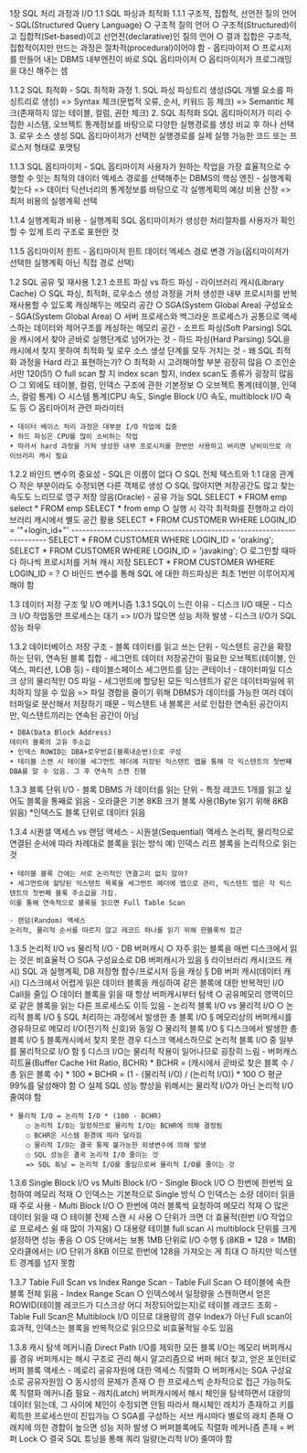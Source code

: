 
1장 SQL 처리 과정과 I/O
1.1 SQL 파싱과 최적화
1.1.1 구조적, 집합적, 선언전 질의 언어
	- SQL(Structured Query Language)
		○ 구조적 질의 언어
		○ 구조적(Structured)이고 집합적(Set-based)이고 선언전(declarative)인 질의 언어
		○ 결과 집합은 구조적, 집합적이지만 만드는 과정은 절차적(procedural)이어야 함
	- 옵티마이저
		○ 프로시저를 만들어 내는 DBMS 내부엔진이 바로 SQL 옵티마이저
		○ 옵티마이저가 프로그래밍을 대신 해주는 셈
		
1.1.2 SQL 최적화
	- SQL 최적화 과정
	1. SQL 파싱
	파싱트리 생성(SQL 개별 요소를 파싱트리로 생성) => 
	Syntax 체크(문법적 오류, 순서, 키워드 등 체크) => 
	Semantic 체크(존재하지 않는 테이블, 컬럼, 권한 체크)
		2. SQL 최적화
	SQL 옵티마이저가 미리 수집한 시스템, 오브젝트 통계정보를 바탕으로 다양한 실행경로를 생성 비교 후 하나 선택
	3. 로우 소스 생성
	SQL 옵티마이저가 선택한 실행경로를 실제 실행 가능한 코드 또는 프로스저 형태로 포맷팅
	
1.1.3 SQL 옵티마이저
	- SQL 옵티마이저
	사용자가 원하는 작업을 가장 효율적으로 수행할 수 잇는 최적의 데이터 엑세스 경로를 선택해주는 DBMS의 핵심 엔진
	- 실행계획 찾는다 => 데이터 딕션너리의 통계정보를 바탕으로 각 실행계획의 예상 비용 산정 => 최저 비용의 실행계획 선택
	
1.1.4 실행계획과 비용
	- 실행계획
	SQL 옵티마이저가 생성한 처리절차를 사용자가 확인할 수 있게 트리 구조로 표현한 것

1.1.5 옵티마이저 힌트
	- 옵티마이저 힌트
	데이터 엑세스 경로 변경 가능(옵티마이저가 선택한 실행계획 아닌 직접 경로 선택)
	
1.2 SQL 공유 및 재사용
1.2.1 소프트 파싱 vs 하드 파싱
	- 라이브러리 캐시(Library Cache)
		○ SQL 파싱, 최적화, 로우소스 생성 과정을 거처 생성한 내부 프로시저를 반복 재사용할 수 있도록 캐싱해두는 메모리 공간
		○ SGA(System Global Area) 구성요소
	- SGA(System Global Area)
		○ 서버 프로세스와 백그라운 프로세스가 공통으로 액세스하는 데이터와 제어구조를 캐싱하는 메모리 공간
	- 소프트 파싱(Soft Parsing)
	SQL을 캐시에서 찾아 곧바로 실행단계로 넘어가는 것
	- 하드 파싱(Hard Parsing)
	SQL을 캐시에서 찾지 못하여 최적화 및 로우 소스 생성 단계를 모두 거치는 것
	- 왜 SQL 최적화 과정을 Hard 라고 표현하는가?
		○ 최적화 시 고려해야할 부분 굉장히 많음
		○ 조인순서만 120(5!)
		○ full scan 할 지 index scan 할지, index scan도 종류가 굉장히 많음
		○ 그 외에도 테이블, 컬럼, 인덱스 구조에 관한 기본정보
		○ 오브젝트 통계(테이블, 인덱스, 컬럼 통계)
		○ 시스템 통계(CPU 속도, Single Block I/O 속도, multiblock I/O 속도 등
		○ 옵티마이저 관련 파라미터

	• 데이터 베이스 처리 과정은 대부분 I/O 작업에 집중
	• 하드 파싱은 CPU를 많이 소비하는 작업
	• 따라서 hard 과정을 거쳐 생성한 내부 프로시저를 한번만 사용하고 버리면 낭비이므로 라이브러리 캐시 필요

1.2.2 바인드 변수의 중요성
	- SQL은 이름이 없다
		○ SQL 전체 텍스트와 1:1 대응 관계
		○ 작은 부분이라도 수정되면 다른 객체로 생성
		○ SQL 많아지면 저장공간도 많고 찾는 속도도 느리므로 영구 저장 않음(Oracle)
	- 공유 가능 SQL
	SELECT * FROM emp
	select * FROM emp
	SELECT * from emp
		○ 실행 시 각각 최적화를 진행하고 라이브러리 캐시에서 별도 공간 활용
	SELECT * FROM CUSTOMER WHERE LOGIN_ID = '"+login_id+"'
	-----------------------------------------------------------------------
	SELECT * FROM CUSTOMER WHERE LOGIN_ID = 'oraking';
	SELECT * FROM CUSTOMER WHERE LOGIN_ID = 'javaking';
		○ 로그인할 때마다 하나씩 프로시저를 거쳐 캐시 저장
	SELECT * FROM CUSTOMER WHERE LOGIN_ID = ?
		○ 바인드 변수를 통해 SQL 에 대한 하드파싱은 최초 1번만 이루어지게 해야 함

1.3 데이터 저장 구조 및 I/O 메커니즘
1.3.1 SQL이 느린 이유
	- 디스크 I/O 때문
	- 디스크 I/O 작업동안 프로세스는 대기 => I/O가 많으면 성능 저하 발생
	- 디스크 I/O가 SQL 성능 좌우

1.3.2 데이터베이스 저장 구조
	- 블록
	데이터를 읽고 쓰는 단위
	- 익스텐트
	공간을 확장하는 단위, 연속된 블록 집합
	- 세그먼트
	데이터 저장공간이 필요한 오브젝트(테이블, 인덱스, 파티션, LOB 등)
	- 테이블스페이스
	세그먼트를 담는 콘테이너
	- 데이터파일
	디스크 상의 물리적인 OS 파일
	- 세그먼트에 할당된 모든 익스텐트가 같은 데이터파일에 위치하지 않을 수 있음
	=> 파일 경합을 줄이기 위해 DBMS가 데이터를 가능한 여러 데이터파일로 분산해서 저장하기 때문
	- 익스텐트 내 블록은 서로 인접한 연속된 공간이지만, 익스텐트끼리는 연속된 공간이 아님
	
	• DBA(Data Block Address)
	데이터 블록의 고유 주소값
	• 인덱스 ROWID는 DBA+로우번호(블록내순번)으로 구성
	• 테이블 스캔 시 테이블 세그먼트 헤더에 저장된 익스텐트 맵을 통해 각 익스텐트의 첫번쨰 DBA를 알 수 있음. 그 후 연속적 스캔 진행

1.3.3 블록 단위 I/O
	- 블록
	DBMS 가 데이터를 읽는 단위
	- 특정 레코드 1개를 읽고 싶어도 블록을 통째로 읽음
	- 오라클은 기본 8KB 크기 블록 사용(1Byte 읽기 위해 8KB 읽음)
	*인덱스도 블록 단위로 데이터 읽음

1.3.4 시퀀셜 액세스 vs 랜덤 액세스
	- 시퀀셜(Sequential) 액세스
	논리적, 물리적으로 연결된 순서에 따라 차례대로 블록을 읽는 방식
	예) 인덱스 리프 블록을 논리적으로 읽는 것
	
	• 테이블 블록 간에는 서로 논리적인 연결고리 없지 않아?
	• 세그먼트에 할당된 익스텐트 목록을 세그먼트 헤더에 맵으로 관리, 익스텐트 맵은 각 익스텐트의 첫번째 블록 주소값을 가짐. 
	이를 통해 연속적으로 블록을 읽으면 Full Table Scan
	
	- 랜덤(Random) 액세스
	논리적, 물리적 순서를 따르지 않고 레코드 하나를 읽기 위해 한블록씩 접근
	
1.3.5 논리적 I/O vs 물리적 I/O
	- DB 버퍼캐시
		○ 자주 읽는 블록을 매번 디스크에서 읽는 것은 비효율적
		○ SGA 구성요소로 DB 버퍼캐시가 있음
			§ 라이브러리 캐시(코드 캐시)
			SQL 과 실행계획, DB 저장형 함수/프로시저 등을 캐싱
			§ DB 버퍼 캐시(데이터 캐시)
			디스크에서 어렵게 읽은 데이터 블록을 캐싱하여 같은 블록에 대한 반복적인 I/O Call을 줄임
		○ 데이터 블록을 읽을 때 항상 버퍼캐시부터 탐색
		○ 공유메모리 영역이므로 같은 블록을 읽는 다른 프로세스도 이득 있음
	- 논리적 블록 I/O vs 물리적 I/O
		○ 논리적 블록 I/O
			§ SQL 처리하는 과정에서 발생한 총 블록 I/O
			§ 메모리상의 버퍼캐시를 경유하므로 메모리 I/O(전기적 신호)와 동일
		○ 물리적 블록 I/O
			§ 디스크에서 발생한 총 블록 I/O
			§ 블록캐시에서 찾지 못한 경우 디스크 액세스하므로 논리적 블록 I/O 중 일부를 물리적으로 I/O 함
			§ 디스크 I/O는 물리적 작용이 일어나므로 굉장히 느림
	- 버퍼캐스 히트율(Buffer Cache Hit Ratio, BCHR)
	* BCHR = (캐시에서 곧바로 찾은 블록 수 / 총 읽은 블록 수) * 100
	* BCHR = (1 - (물리적 I/O) / (논리적 I/O)) * 100
		○ 평균 99%를 달성해야 함
		○ 실제 SQL 성능 향상을 위해서는 물리적 I/O가 아닌 논리적 I/O 줄여야 함
		
	* 물리적 I/O = 논리적 I/O * (100 - BCHR)
		○ 논리적 I/O는 일정하므로 물리적 I/O는 BCHR에 의해 결정됨
		○ BCHR은 시스템 환경에 따라 달라짐
		○ 물리적 I/O는 결국 통제 불가능한 외생변수에 의해 발생
		○ SQL 성능은 결국 논리적 I/O 줄이는 것
		=> SQL 튜닝 = 논리적 I/O를 줄임으로써 물리적 I/O를 줄이는 것
		
1.3.6 Single Block I/O vs Multi Block I/O
	- Single Block I/O
		○ 한번에 한번씩 요청하여 메모리 적재
		○ 인덱스는 기본적으로 Single 방식
		○ 인덱스는 소량 데이터 읽을 때 주로 사용
	- Multi Block I/O
		○ 한번에 여러 블록씩 요청하여 메모리 적재
		○ 많은 데이터 읽을 때
		○ 테이블 전체 스캔 시 사용
		○ 단위가 크면 더 효율적(한번 I/O 작업으로 프로세스 쉴 때 많이 가져옴)
		○ 대용량 테이블 full scan 시 multiblock 단위를 크게 설정하면 성능 좋음
		○ OS 단에서는 보통 1MB 단위로 I/O 수행
			§ (8KB * 128 = 1MB) 오라클에서는 I/O 단위가 8KB 이므로 한번에 128을 가져오는 게 최대
		○ 하지만 익스텐트 경계를 넘지 못함
		
1.3.7 Table Full Scan vs Index Range Scan
	- Table Full Scan
		○ 테이블에 속한 블록 전체 읽음
	- Index Range Scan
		○ 인덱스에서 일정량을 스캔하면서 얻은 ROWID(테이블 레코드가 디스크상 어디 저장되어있는지)로 테이블 레코드 조회
	- Table Full Scan은 Multiblock I/O 이므로 대용량의 경우 Index가 아닌 Full scan이 효과적, 인덱스는 블록을 반복적으로 읽으므로 비효율적일 수도 있음

1.3.8 캐시 탐색 메커니즘
	Direct Path I/O를 제외한 모든 블록 I/O는 메모리 버퍼캐시를 경유
	버퍼캐시는 해시 구조로 관리
	해시 알고리즘으로 버퍼 헤더 찾고, 얻은 포인터로 버퍼 블록 액세스
	- 메로리 공유자원에 대한 액세스 직렬화
		○ 버퍼캐시는 SGA 구성요소로 공유자원임
		○ 동시성의 문제가 존재
		○ 한 프로세스씩 순차적으로 접근 가능하도록 직렬화 메커니즘 필요
	- 래치(Latch)
	버퍼캐시에서 해시 체인을 탐색하면서 대량의 데이터 읽는데, 그 사이에 체인이 수정되면 안됨
	따라서 해시체인 래치가 존재하고 키를 획득한 프로세스만이 진입가능
		○ SGA를 구성하는 서브 캐시마다 별로의 래치 존재
		○ 래치에 의한 경합이 높으면 성능 저하 발생
		○ 버퍼블록에도 직렬화 메커니즘 존재 = 버퍼 Lock
		○ 결국 SQL 튜닝을 통해 쿼리 일량(논리적 I/O) 줄여야 함


